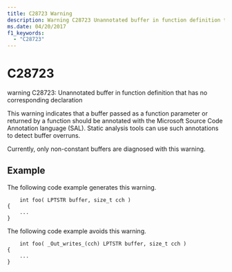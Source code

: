 ```yaml
---
title: C28723 Warning
description: Warning C28723 Unannotated buffer in function definition that has no corresponding declaration.
ms.date: 04/20/2017
f1_keywords: 
  - "C28723"
---
```


# C28723


warning C28723: Unannotated buffer in function definition that has no corresponding declaration

This warning indicates that a buffer passed as a function parameter or returned by a function should be annotated with the Microsoft Source Code Annotation language (SAL). Static analysis tools can use such annotations to detect buffer overruns.

Currently, only non-constant buffers are diagnosed with this warning.

## <span id="Example"></span><span id="example"></span><span id="EXAMPLE"></span>Example


The following code example generates this warning.

```
    int foo( LPTSTR buffer, size_t cch )
{
    ...
}  
```

The following code example avoids this warning.

```
    int foo( _Out_writes_(cch) LPTSTR buffer, size_t cch )
{
    ...
}
```









